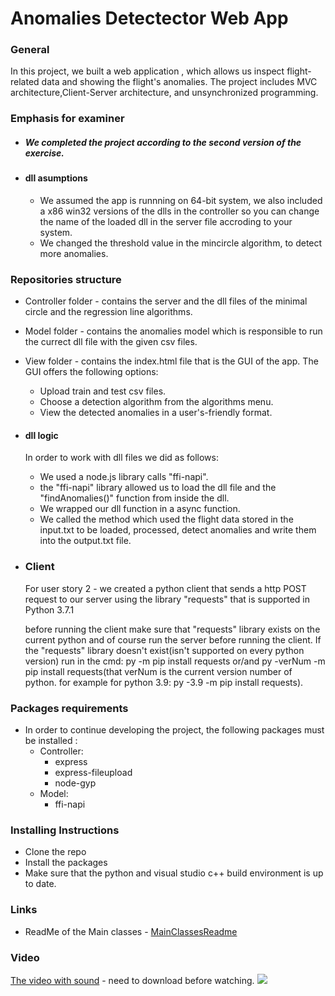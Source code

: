 # Anomalies Detectector Web App
### General
In this project, we built a web application , which allows us inspect  flight-related data and showing the flight's anomalies.
The project includes MVC  architecture,Client-Server architecture, and unsynchronized programming.

### Emphasis for examiner
- ##### We completed the project according to the second version of the exercise.
- #### dll asumptions
  - We assumed the app is runnning on 64-bit system, we also included a x86 win32 versions of the dlls in the controller so you can change the name of the loaded dll in the server file accroding to your system.
  - We changed the threshold value in the mincircle algorithm, to detect more anomalies.  

### Repositories structure
- Controller folder - contains the server and  the dll files of the minimal circle and the regression line algorithms.
- Model folder - contains the anomalies model which is responsible to run the currect dll file with the given csv files.
- View folder - contains the index.html file that is the GUI of the app.
The GUI offers the following options:
	- Upload  train and test csv files.
	- Choose a detection algorithm from the algorithms menu.
	- View the detected anomalies in a user's-friendly format.
  
- #### dll logic
  In order to work with dll files we did as follows:
  - We used a node.js library calls "ffi-napi".
  - the "ffi-napi" library allowed us to load the dll file and the "findAnomalies()" function from inside the dll.
  - We wrapped our dll function in a async function.
  - We called  the method which used the flight data stored in the input.txt to be loaded, processed, detect anomalies and write them into the output.txt file.

- ### Client
	 For user story 2 - we created a python client that sends a http POST request to our server using the library "requests" that is supported in Python 3.7.1

	 before running the client make sure that "requests" library exists on the current python and of course run the server before running the client.
	 If the "requests" library doesn't exist(isn't supported on every python version) run in the cmd: py -m pip install requests or/and py -verNum -m pip install requests(that verNum is the current version number of python. for example for python 3.9: py -3.9 -m pip install requests).


### Packages requirements
- In order to continue developing the project, the following packages must be installed :
	- Controller:
		- express
		- express-fileupload
		- node-gyp
	- Model:
		- ffi-napi


### Installing Instructions
- Clone the repo
- Install the packages
- Make sure that the python and visual studio c++ build environment is up to date.


### Links
- ReadMe of the Main classes - [MainClassesReadme](MainClassesReadme.md)
### Video
[The video with sound](Media/FG_Video.mp4) - need to download before watching.
![](Media/FG_gif.gif)

